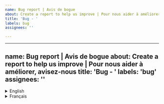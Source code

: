 ```yaml
---
name: Bug report | Avis de bogue
about: Create a report to help us improve | Pour nous aider à améliorer, avisez-nous
title: 'Bug - '
labels: bug
assignees: ''

---
```


---
name: Bug report | Avis de bogue
about: Create a report to help us improve | Pour nous aider à améliorer, avisez-nous
title: 'Bug - '
labels: 'bug'
assignees: ''
---
<details>
<summary>English</summary>

## Describe the bug
<!-- Mandatory -->
A clear and concise description of what the bug is.

## To Reproduce
<!-- Mandatory -->
Steps to reproduce the behavior:
1. Go to '...'
2. Click on '....'
3. Scroll down to '....'
4. See error

## Example
<!-- Optional -->
You can add an example here

## Current behavior
<!-- Optional -->
A clear and concise description of what is currently happenning.

## Expected behavior
<!-- Optional -->
A clear and concise description of what you expected to happen.

## Screenshots and/or logs
<!-- Optional -->
If applicable, add screenshots to help explain your problem.

## Desktop (please complete the following information):
<!-- Optional -->
 - OS: [e.g. iOS]
 - Browser: [e.g. chrome, safari]
 - Version: [e.g. 22]

## Smartphone (please complete the following information):
<!-- Optional -->
 - Device: [e.g. iPhone6]
 - OS: [e.g. iOS8.1]
 - Browser: [e.g. stock browser, safari]
 - Version: [e.g. 22]

## Additional context
<!-- Optional -->
You can add any other context about the problem here.
</details>

<details>
<summary>Français</summary>

## Description du bogue
<!-- Obligatoire -->
Une description claire et concise du bogue.

## To Reproduce
<!-- Obligatoire -->
Étapes pour reproduire le comportement :
1. Aller à '...'.
2. Cliquez sur '...'.
3. Faites défiler vers le bas jusqu'à '...'.
4. Voir erreur

## Exemple
<!-- Facultatif -->
Vous pouvez ajouter un exemple ici

## Comportement actuel
<!-- Facultatif -->
Une description claire et concise de ce qui se passe actuellement.

## Comportement attendu
Une description claire et concise de ce à quoi vous vous attendiez.

## Captures d'écran et / ou journaux
<!-- Facultatif -->
Le cas échéant, ajoutez des captures d'écran pour expliquer votre problème.

## Ordinateur de bureau (veuillez compléter les informations suivantes) :
<!-- Facultatif -->
 - OS : [par exemple iOS]
 - Navigateur : [par exemple chrome, safari]
 - Version : [par exemple 22]

## Télépone intelligent (veuillez compléter les informations suivantes) :
<!-- Facultatif -->
 - Appareil : [par exemple iPhone6]
 - OS : [par exemple iOS8.1]
 - Navigateur : [par exemple stock browser, safari]
 - Version : [par exemple 22]

## Contexte supplémentaire
<!-- Facultatif -->
Vous pouvez ajouter tout autre contexte sur le problème ici.
</details>
